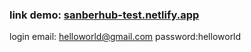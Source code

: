 ### link demo: [sanberhub-test.netlify.app](https://sanberhub-test.netlify.app/)

login
email: helloworld@gmail.com
password:helloworld
